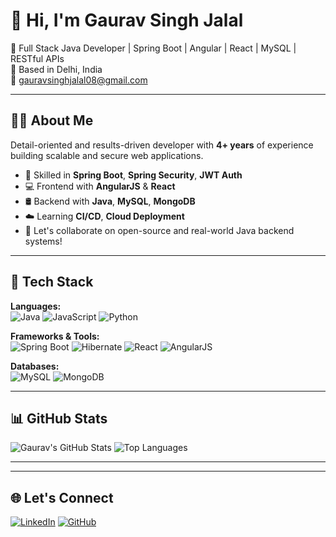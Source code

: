 # 👋 Hi, I'm Gaurav Singh Jalal

🚀 Full Stack Java Developer | Spring Boot | Angular | React | MySQL | RESTful APIs  
📍 Based in Delhi, India  
📧 gauravsinghjalal08@gmail.com  

---

## 🧑‍💻 About Me

Detail-oriented and results-driven developer with **4+ years** of experience building scalable and secure web applications.

- 🔐 Skilled in **Spring Boot**, **Spring Security**, **JWT Auth**
- 💻 Frontend with **AngularJS** & **React**
- 🛢️ Backend with **Java**, **MySQL**, **MongoDB**
- ☁️ Learning **CI/CD**, **Cloud Deployment**
- 💬 Let's collaborate on open-source and real-world Java backend systems!

---

## 🔧 Tech Stack

**Languages:**  
![Java](https://img.shields.io/badge/Java-ED8B00?style=flat&logo=java&logoColor=white)
![JavaScript](https://img.shields.io/badge/JavaScript-F7DF1E?style=flat&logo=javascript&logoColor=black)
![Python](https://img.shields.io/badge/Python-3776AB?style=flat&logo=python&logoColor=white)

**Frameworks & Tools:**  
![Spring Boot](https://img.shields.io/badge/SpringBoot-6DB33F?style=flat&logo=springboot&logoColor=white)
![Hibernate](https://img.shields.io/badge/Hibernate-59666C?style=flat&logo=hibernate)
![React](https://img.shields.io/badge/React-61DAFB?style=flat&logo=react)
![AngularJS](https://img.shields.io/badge/AngularJS-E23237?style=flat&logo=angularjs)

**Databases:**  
![MySQL](https://img.shields.io/badge/MySQL-4479A1?style=flat&logo=mysql)
![MongoDB](https://img.shields.io/badge/MongoDB-4EA94B?style=flat&logo=mongodb)

---

## 📊 GitHub Stats

![Gaurav's GitHub Stats](https://github-readme-stats.vercel.app/api?username=gauravsinghjalal08&show_icons=true&theme=radical)
![Top Languages](https://github-readme-stats.vercel.app/api/top-langs/?username=gauravsinghjalal08&layout=compact&theme=radical)

---

---

## 🌐 Let's Connect

[![LinkedIn](https://img.shields.io/badge/LinkedIn-Connect-blue?logo=linkedin)](https://www.linkedin.com/in/your-profile/)
[![GitHub](https://img.shields.io/badge/GitHub-Follow-black?logo=github)](https://github.com/gauravsinghjalal08)
